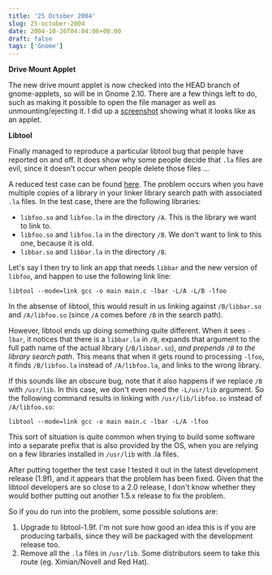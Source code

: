```yaml
---
title: '25 October 2004'
slug: 25-october-2004
date: 2004-10-26T04:04:06+08:00
draft: false
tags: ['Gnome']
---
```


**Drive Mount Applet**

The new drive mount applet is now checked into the HEAD branch of
gnome-applets, so will be in Gnome 2.10. There are a few things left to
do, such as making it possible to open the file manager as well as
unmounting/ejecting it. I did up a
[screenshot](http://www.gnome.org/~jamesh/images/drive-mount-applet.png)
showing what it looks like as an applet.

**Libtool**

Finally managed to reproduce a particular libtool bug that people have
reported on and off. It does show why some people decide that `.la`
files are evil, since it doesn\'t occur when people delete those files
\...

A reduced test case can be found
[here](http://bugzilla.gnome.org/attachment.cgi?id=33052&action=view).
The problem occurs when you have multiple copies of a library in your
linker library search path with associated `.la` files. In the test
case, there are the following libraries:

-   `libfoo.so` and `libfoo.la` in the directory `/A`. This is the
    library we want to link to.
-   `libfoo.so` and `libfoo.la` in the directory `/B`. We don\'t want to
    link to this one, because it is old.
-   `libbar.so` and `libbar.la` in the directory `/B`.

Let\'s say I then try to link an app that needs `libbar` and the new
version of `libfoo`, and happen to use the following link line:

    libtool --mode=link gcc -o main main.c -lbar -L/A -L/B -lfoo

In the absense of libtool, this would result in us linking against
`/B/libbar.so` and `/A/libfoo.so` (since `/A` comes before `/B` in the
search path).

However, libtool ends up doing something quite different. When it sees
`-lbar`, it notices that there is a `libbar.la` in `/B`, expands that
argument to the full path name of the actual library (`/B/libbar.so`),
*and prepends `/B` to the library search path*. This means that when
it gets round to processing `-lfoo`, it finds `/B/libfoo.la` instead
of `/A/libfoo.la`, and links to the wrong library.

If this sounds like an obscure bug, note that it also happens if we
replace `/B` with `/usr/lib`. In this case, we don\'t even need the
`-L/usr/lib` argument. So the following command results in linking
with `/usr/lib/libfoo.so` instead of `/A/libfoo.so`:

    libtool --mode=link gcc -o main main.c -lbar -L/A -lfoo

This sort of situation is quite common when trying to build some
software into a separate prefix that is also provided by the OS, when
you are relying on a few libraries installed in `/usr/lib` with .la
files.

After putting together the test case I tested it out in the latest
development release (1.9f), and it appears that the problem has been
fixed. Given that the libtool developers are so close to a 2.0
release, I don\'t know whether they would bother putting out another
1.5.x release to fix the problem.

So if you do run into the problem, some possible solutions are:

1.  Upgrade to libtool-1.9f. I\'m not sure how good an idea this is
    if you are producing tarballs, since they will be packaged with
    the development release too.
2.  Remove all the `.la` files in `/usr/lib`. Some distributors seem
    to take this route (eg. Ximian/Novell and Red Hat).
